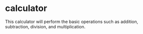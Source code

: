 # calculator
This calculator will perform the basic operations such as addition, subtraction, division, and multiplication. 

